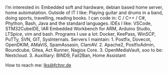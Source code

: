 I’m interested in:     Embedded soft and hardware, debian based home server, home automatation.
Outside of IT I like:  Playing guitar and drums in a band, doing sports, travelling, reading books.
I can code in:         C / C++ / C#, Phython, Bash, Java and the standard languages.
IDEs I like:           VSCode, STM32CubeIDE, IAR Embedded Workbench for ARM, Arduino Studio, LTSpice, vim and bash.
Programs I use a lot:  Docker, KeePass, WinSCP, PuTTy, SVN, GIT, SysInternals.
Servers I maintain:    1. Postfix, Dovecot, OpenDKIM, AMaViS, SpamAssasin, ClamAV.
                       2. Apache2, PostfixAdmin, Roundcube, Gitea, Act Runner, Nagios Core.
                       3. OpenMediaVault, soo to be: Nextcloud.
                       3. Auxilliary: BIND9, Fail2Ban, Home Assistant

How to reach me:       lks@fchnr.de
